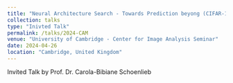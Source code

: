 ```yaml
---
title: "Neural Architecture Search - Towards Prediction beyong (CIFAR-10 Accuracy) Benchmarks"
collection: talks
type: "Inivted Talk"
permalink: /talks/2024-CAM
venue: "University of Cambridge - Center for Image Analysis Seminar"
date: 2024-04-26
location: "Cambridge, United Kingdom"
---
```


Invited Talk by Prof. Dr. Carola-Bibiane Schoenlieb
